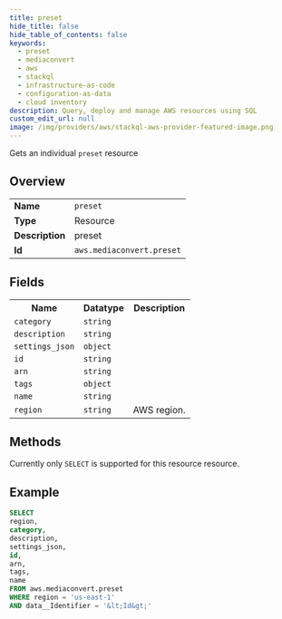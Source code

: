 ```yaml
---
title: preset
hide_title: false
hide_table_of_contents: false
keywords:
  - preset
  - mediaconvert
  - aws
  - stackql
  - infrastructure-as-code
  - configuration-as-data
  - cloud inventory
description: Query, deploy and manage AWS resources using SQL
custom_edit_url: null
image: /img/providers/aws/stackql-aws-provider-featured-image.png
---
```

Gets an individual <code>preset</code> resource

## Overview
<table><tbody>
<tr><td><b>Name</b></td><td><code>preset</code></td></tr>
<tr><td><b>Type</b></td><td>Resource</td></tr>
<tr><td><b>Description</b></td><td>preset</td></tr>
<tr><td><b>Id</b></td><td><code>aws.mediaconvert.preset</code></td></tr>
</tbody></table>

## Fields
<table><tbody>
<tr><th>Name</th><th>Datatype</th><th>Description</th></tr>
<tr><td><code>category</code></td><td><code>string</code></td><td></td></tr>
<tr><td><code>description</code></td><td><code>string</code></td><td></td></tr>
<tr><td><code>settings_json</code></td><td><code>object</code></td><td></td></tr>
<tr><td><code>id</code></td><td><code>string</code></td><td></td></tr>
<tr><td><code>arn</code></td><td><code>string</code></td><td></td></tr>
<tr><td><code>tags</code></td><td><code>object</code></td><td></td></tr>
<tr><td><code>name</code></td><td><code>string</code></td><td></td></tr>
<tr><td><code>region</code></td><td><code>string</code></td><td>AWS region.</td></tr>

</tbody></table>

## Methods
Currently only <code>SELECT</code> is supported for this resource resource.





## Example
```sql
SELECT
region,
category,
description,
settings_json,
id,
arn,
tags,
name
FROM aws.mediaconvert.preset
WHERE region = 'us-east-1'
AND data__Identifier = '&lt;Id&gt;'
```
